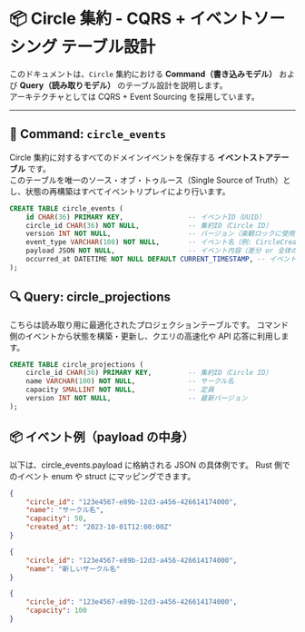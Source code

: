 # 📦 Circle 集約 - CQRS + イベントソーシング テーブル設計

このドキュメントは、`Circle` 集約における **Command（書き込みモデル）** および **Query（読み取りモデル）** のテーブル設計を説明します。  
アーキテクチャとしては CQRS + Event Sourcing を採用しています。

---

## 📝 Command: `circle_events`

Circle 集約に対するすべてのドメインイベントを保存する **イベントストアテーブル** です。  
このテーブルを唯一のソース・オブ・トゥルース（Single Source of Truth）とし、状態の再構築はすべてイベントリプレイにより行います。

```sql
CREATE TABLE circle_events (
    id CHAR(36) PRIMARY KEY,                -- イベントID（UUID）
    circle_id CHAR(36) NOT NULL,            -- 集約ID（Circle ID）
    version INT NOT NULL,                   -- バージョン（楽観ロックに使用）
    event_type VARCHAR(100) NOT NULL,       -- イベント名（例: CircleCreated）
    payload JSON NOT NULL,                  -- イベント内容（差分 or 全体のスナップショット）
    occurred_at DATETIME NOT NULL DEFAULT CURRENT_TIMESTAMP, -- イベント発生日時
);
```

## 🔍 Query: circle_projections

こちらは読み取り用に最適化されたプロジェクションテーブルです。
コマンド側のイベントから状態を構築・更新し、クエリの高速化や API 応答に利用します。

```sql
CREATE TABLE circle_projections (
    circle_id CHAR(36) PRIMARY KEY,         -- 集約ID（Circle ID）
    name VARCHAR(100) NOT NULL,             -- サークル名
    capacity SMALLINT NOT NULL,             -- 定員
    version INT NOT NULL,                   -- 最新バージョン
);
```

## 📦 イベント例（payload の中身）

以下は、circle_events.payload に格納される JSON の具体例です。
Rust 側でのイベント enum や struct にマッピングできます。

```json
{
    "circle_id": "123e4567-e89b-12d3-a456-426614174000",
    "name": "サークル名",
    "capacity": 50,
    "created_at": "2023-10-01T12:00:00Z"
}
```
```json
{
    "circle_id": "123e4567-e89b-12d3-a456-426614174000",
    "name": "新しいサークル名"
}
```
```json
{
    "circle_id": "123e4567-e89b-12d3-a456-426614174000",
    "capacity": 100
}
```